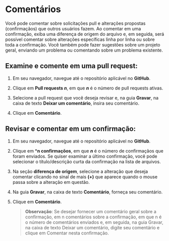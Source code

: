 # Comentários

Você pode comentar sobre solicitações pull e alterações propostas (confirmaçãos) que outros usuários fazem. Ao comentar em uma confirmação, exiba uma diferença de origem do arquivo e, em seguida, será possível comentar sobre alterações específicas linha por linha ou sobre toda a confirmação. Você também pode fazer sugestões sobre um projeto geral, enviando um problema ou comentando sobre um problema existente.

## Examine e comente em uma pull request:

1.  Em seu navegador, navegue até o repositório aplicável no **GitHub**.

1.  Clique em **Pull requests *n***, em que ***n*** é o número de pull requests ativas.

2.  Selecione a pull request que você deseja revisar e, na guia **Gravar**, na caixa de texto **Deixar um comentário**, insira seu comentário.

3.  Clique em **Comentário**.

## Revisar e comentar em um confirmação:

1.  Em seu navegador, navegue até o repositório aplicável no **GitHub**.

2.  Clique em ***n confirmaçõos**, em que ***n*** é o número de confirmaçãos que foram enviados. Se quiser examinar a último confirmação, você pode selecionar o título/descrição curta da confirmação na lista de arquivos.

3.  Na seção **diferença de origem**, selecione a alteração que deseja comentar clicando no sinal de mais **(+)** que aparece quando o mouse passa sobre a alteração em questão.

4.  Na guia **Gravar**, na caixa de texto **Comentário**, forneça seu comentário.

5.  Clique em **Comentário**.

    > **Observação**: Se desejar fornecer um comentário geral sobre a confirmação, em n comentários sobre a confirmação, em que n é o número de comentários enviados e, em seguida, na guia Gravar, na caixa de texto Deixar um comentário, digite seu comentário e clique em Comentar nesta confirmação.
